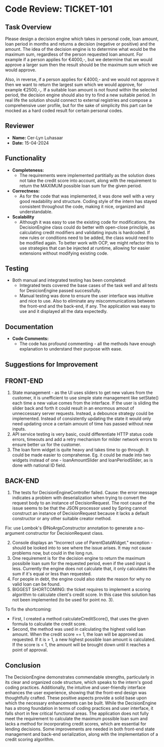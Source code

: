 # Code Review: TICKET-101


## Task Overview
Please design a decision engine which takes in personal code, loan amount, loan period in months and returns a decision (negative or positive) and the amount. The idea of the decision engine is to determine what would be the maximum sum, regardless of the
person requested loan amount. For example if a person applies for €4000,-, but we determine that we would approve a larger sum then the result should be the maximum sum which we would approve.

Also, in reverse, if a person applies for €4000,- and we would not approve it then we want to return the largest sum which we would approve, for example €2500,-,. If a suitable loan amount is not found within the selected period, the decision engine should also try to find a new suitable period. In real life the solution should connect to external registries and compose a comprehensive user
profile, but for the sake of simplicity this part can be mocked as a hard coded result for certain personal codes.


## Reviewer
- **Name:** Cer-Lyn Luhasaar
- **Date:** 15-04-2024


## Functionality
- **Completeness:**
  - The requirements were implemented partitially as the solution does not take the credit score into account, along with the requirement to return the MAXIMUM possible loan sum for the given period.
- **Correctness:**
  - As for the code that was implemented, it was done well with a very good readability and structure. Coding style of the intern has stayed consistent throughout the code, making it nice, organized and understandable.
- **Scalability**
  - Although it was easy to use the existing code for modifications, the DecisionEngine class could do better with open-close princliple, as calculating credit modifiers and validating inputs is hardcoded. If new rules or conditions need to be added, the class would need to be modified again. To better work with OCP, we might refactor this to use strategies that can be injected at runtime, allowing for easier extensions without modifying existing code.


## Testing
  - Both manual and integrated testing has been completed:
    - Integrated tests covered the base cases of the task well and all tests for DesicionEngine passed successfully.
    - Manual testing was done to ensure the user interface was intuitive and nice to use. Also to eliminate any miscommunications between the front-end and the back-end, if any. The application was easy to use and it displayed all the data expectedly. 


## Documentation
- **Code Comments:**
  - The code has profound commenting - all the methods have enough explanation to understand their purpose with ease.


## Suggestions for Improvement

FRONT-END
----------

1. State management - as the UI uses sliders to get new values from the customer, it is unefficient to use simple state management like setState() each time a new value comes from the interface. If the user is sliding the slider back and forth it could result in an enormous amout of unneccessary server requests. Instead, a debounce strategy could be implemented. Instead of consistently updating the state it would only need updating once a certain amount of time has passed without new inputs.
2. API service testing is very basic, could differentiate HTTP status code errors, timeouts and add a retry mechanism for milder network errors to ensure better ux for the customer.
3. The loan form widget is quite heavy and takes time to go through. It could be made easier to comprahense. Eg. it could be made into two widgets instead of one - loanAmountSlider and loanPeriodSlider, as is done with national ID field. 

BACK-END
----------

1. The tests for DecisionEngineController failed.
Cause: the error message indicates a problem with deserialization when trying to convert the request body to an instance of DecisionRequest.
The root cause of the issue seems to be that the JSON processor used by Spring cannot construct an instance of DecisionRequest because it lacks a default constructor or any other suitable creator method.

Fix: use Lombok's @NoArgsConstructor annotation to generate a no-argument constructor for DecisionRequest class.

2. Console displays an "Incorrect use of ParentDataWidget." exception - should be looked into to see where the issue arises. It may not cause problems now, but could in the long run. 
3. One requirement is for the decision engine to return the maximum possibile loan sum for the requested period, even if the used input is less. Currently the engine does not calculate that, it only calculates the sum if it's equal or less than requested.
4. For people in debt, the engine could also state the reason for why no valid loan can be found.
5. BIGGEST SHORTCOMING: the ticket requires to implement a scoring algorithm to calculate client's credit score. In this case this solution has not been implemented (to be used for point no. 3). 

To fix the shortcoming: 

* First, I created a method calculateCreditScore(), that uses the given formula to calculate the credit score.
* Second, the method was used in calculating the highest valid loan amount. When the credit score == 1, the loan will be approved as requested. If it is > 1, a new highest possible loan amount is calculated. If the score is < 1, the amount will be brought down until it reaches a point of approval.

## Conclusion
The DecisionEngine demonstrates commendable strengths, particularly in its clear and organized code structure, which speaks to the intern's good coding practices. Additionally, the intuitive and user-friendly interface enhances the user experience, showing that the front-end design was thoughtfully crafted. These positive aspects provide a solid base upon which the necessary enhancements can be built. While the DecisionEngine has a strong foundation in terms of coding practices and user interface, it falls short in few critical functional areas. The application does not fully meet the requirement to calculate the maximum possible loan sum and lacks a method for incorporating credit scores, which are essential for lending decisions. Some improvements are needed in both front-end state management and back-end serialization, along with the implementation of a credit scoring algorithm.